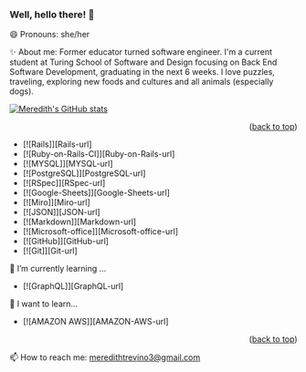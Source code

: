 ### Well, hello there! 👋 
😄 Pronouns: she/her

✨ About me: Former educator turned software engineer. I'm a current student at Turing School of Software and Design focusing on Back End Software Development, graduating in the next 6 weeks. I love puzzles, traveling, exploring new foods and cultures and all animals (especially dogs).

[![Meredith's GitHub stats](https://github-readme-stats.vercel.app/api?username=MATrevino)](https://github.com/anuraghazra/github-readme-stats)

<p align="right">(<a href="#readme-top">back to top</a>)</p>

* [![Rails]][Rails-url]
* [![Ruby-on-Rails-CI]][Ruby-on-Rails-url]
* [![MYSQL]][MYSQL-url]
* [![PostgreSQL]][PostgreSQL-url]
* [![RSpec]][RSpec-url]
* [![Google-Sheets]][Google-Sheets-url]
* [![Miro]][Miro-url]
* [![JSON]][JSON-url]
* [![Markdown]][Markdown-url]
* [![Microsoft-office]][Microsoft-office-url]
* [![GitHub]][GitHub-url]
* [![Git]][Git-url]

🌱 I’m currently learning ...
* [![GraphQL]][GraphQL-url]

🤔 I want to learn...
* [![AMAZON AWS]][AMAZON-AWS-url]
<p align="right">(<a href="#readme-top">back to top</a>)</p>

📫 How to reach me: 
meredithtrevino3@gmail.com
